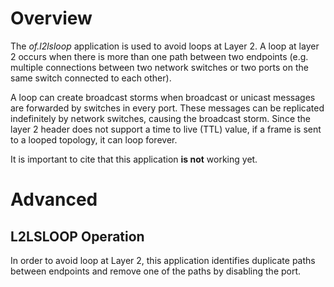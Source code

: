 Overview
========

The _of.l2lsloop_ application is used to avoid loops at Layer 2. A loop 
at layer 2 occurs when there is more than one path between two endpoints 
(e.g. multiple connections between two network switches or two ports on 
the same switch connected to each other). 

A loop can create broadcast storms when broadcast or unicast messages 
are forwarded by switches in every port. These messages can be 
replicated indefinitely by network switches, causing the broadcast
storm. Since the layer 2 header does not support a time to live (TTL) 
value, if a frame is sent to a looped topology, it can loop forever.

It is important to cite that this application **is not** working yet.

Advanced
========

L2LSLOOP Operation
------------------

In order to avoid loop at Layer 2, this application identifies duplicate
paths between endpoints and remove one of the paths by disabling the
port. 
